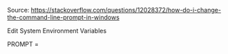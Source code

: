 Source: https://stackoverflow.com/questions/12028372/how-do-i-change-the-command-line-prompt-in-windows

Edit System Environment Variables

PROMPT = 
